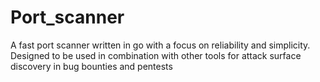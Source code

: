 # Port_scanner
A fast port scanner written in go with a focus on reliability and simplicity. Designed to be used in combination with other tools for attack surface discovery in bug bounties and pentests
